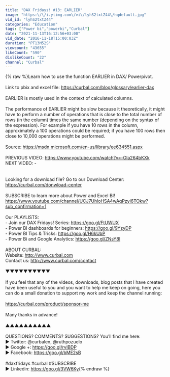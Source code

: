 ```yaml
---
title: "DAX Fridays! #13: EARLIER"
image: "https:\/\/i.ytimg.com\/vi\/lyhS2txtZ44\/hqdefault.jpg"
vid_id: "lyhS2txtZ44"
categories: "Education"
tags: ["Power bi","powerbi","Curbal"]
date: "2021-11-13T16:12:56+03:00"
vid_date: "2016-11-18T15:00:03Z"
duration: "PT13M52S"
viewcount: "43655"
likeCount: "590"
dislikeCount: "22"
channel: "Curbal"
---
```

{% raw %}Learn how to use the function EARLIER in DAX/ Powerpivot.<br /><br />Link to pbix and excel file: <a rel="nofollow" target="blank" href="https://curbal.com/blog/glossary/earlier-dax">https://curbal.com/blog/glossary/earlier-dax</a><br /><br />EARLIER is mostly used in the context of calculated columns.<br /><br />The performance of EARLIER might be slow because it theoretically, it might have to perform a number of operations that is close to the total number of rows (in the column) times the same number (depending on the syntax of the expression). For example if you have 10 rows in the column, approximately a 100 operations could be required; if you have 100 rows then close to 10,000 operations might be performed.<br /><br />Source: <a rel="nofollow" target="blank" href="https://msdn.microsoft.com/en-us/library/ee634551.aspx">https://msdn.microsoft.com/en-us/library/ee634551.aspx</a><br /><br />PREVIOUS VIDEO: <a rel="nofollow" target="blank" href="https://www.youtube.com/watch?v=-Ola264bKXk">https://www.youtube.com/watch?v=-Ola264bKXk</a><br />NEXT VIDEO: -<br /><br /><br />Looking for a download file? Go to our Download Center: <a rel="nofollow" target="blank" href="https://curbal.com/donwload-center">https://curbal.com/donwload-center</a><br /><br />SUBSCRIBE to learn more about Power and Excel BI!<br /><a rel="nofollow" target="blank" href="https://www.youtube.com/channel/UCJ7UhloHSA4wAqPzyi6TOkw?sub_confirmation=1">https://www.youtube.com/channel/UCJ7UhloHSA4wAqPzyi6TOkw?sub_confirmation=1</a><br /><br />Our PLAYLISTS:<br />- Join our DAX Fridays! Series: <a rel="nofollow" target="blank" href="https://goo.gl/FtUWUX">https://goo.gl/FtUWUX</a><br />- Power BI dashboards for beginners: <a rel="nofollow" target="blank" href="https://goo.gl/9YzyDP">https://goo.gl/9YzyDP</a><br />- Power BI Tips &amp; Tricks: <a rel="nofollow" target="blank" href="https://goo.gl/H6kUbP">https://goo.gl/H6kUbP</a><br />- Power Bi and Google Analytics: <a rel="nofollow" target="blank" href="https://goo.gl/ZNsY8l">https://goo.gl/ZNsY8l</a><br /><br />ABOUT CURBAL:<br />Website: <a rel="nofollow" target="blank" href="http://www.curbal.com">http://www.curbal.com</a><br />Contact us: <a rel="nofollow" target="blank" href="http://www.curbal.com/contact">http://www.curbal.com/contact</a><br /><br />▼▼▼▼▼▼▼▼▼▼<br /><br />If you feel that any of the videos, downloads, blog posts that I have created have been useful to you and you want to help me keep on going, here you can do a small donation to support my work and keep the channel running:<br /><br /><a rel="nofollow" target="blank" href="https://curbal.com/product/sponsor-me">https://curbal.com/product/sponsor-me</a><br /><br />Many thanks in advance!<br /><br />▲▲▲▲▲▲▲▲▲▲<br /><br />QUESTIONS? COMMENTS? SUGGESTIONS? You’ll find me here:<br />► Twitter: @curbalen, @ruthpozuelo<br />► Google +: <a rel="nofollow" target="blank" href="https://goo.gl/rvIBDP">https://goo.gl/rvIBDP</a><br />► Facebook: <a rel="nofollow" target="blank" href="https://goo.gl/bME2sB">https://goo.gl/bME2sB</a><br /><br /> #daxfridays #curbal #SUBSCRIBE<br />► Linkedin: <a rel="nofollow" target="blank" href="https://goo.gl/3VW6Ky">https://goo.gl/3VW6Ky</a>{% endraw %}
